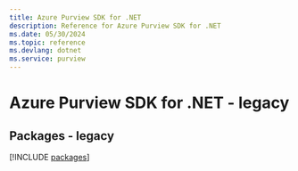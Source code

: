 ```yaml
---
title: Azure Purview SDK for .NET
description: Reference for Azure Purview SDK for .NET
ms.date: 05/30/2024
ms.topic: reference
ms.devlang: dotnet
ms.service: purview
---
```

# Azure Purview SDK for .NET - legacy
## Packages - legacy
[!INCLUDE [packages](purview-index.md)]